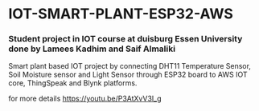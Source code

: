 # IOT-SMART-PLANT-ESP32-AWS
### Student project in IOT course at duisburg Essen University done by Lamees Kadhim and Saif Almaliki 
Smart plant based IOT project by connecting DHT11 Temperature Sensor, Soil Moisture sensor and Light Sensor through ESP32 board to AWS IOT core, ThingSpeak and Blynk platforms.

for more details
https://youtu.be/P3AtXvV3I_g
